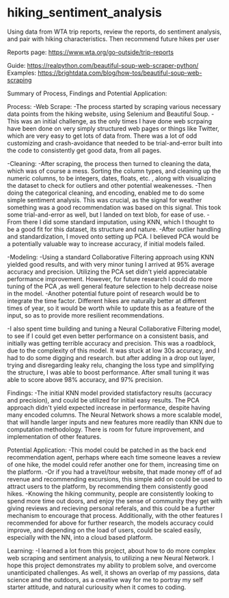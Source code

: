 # hiking_sentiment_analysis
Using data from WTA trip reports, review the reports, do sentiment analysis, and pair with hiking characteristics. Then recommend future hikes per user


Reports page: https://www.wta.org/go-outside/trip-reports

Guide: https://realpython.com/beautiful-soup-web-scraper-python/
Examples: https://brightdata.com/blog/how-tos/beautiful-soup-web-scraping

Summary of Process, Findings and Potential Application:

Process:
-Web Scrape:
-The process started by scraping various necessary data points from the hiking website, using Selenium and Beautiful Soup. 
-This was an initial challenge, as the only times I have done web scrpaing have been done on very simply structured web pages or things like Twitter, which are very easy to get lots of data from. There was a lot of odd customizing and crash-avoidance that needed to be trial-and-error built into the code to consistently get good data, from all pages.

-Cleaning:
-After scraping, the process then turned to cleaning the data, which was of course a mess. Sorting the column types, and cleaning up the numeric columns, to be integers, dates, floats, etc. , along with visualizing the dataset to check for outliers and other potential weakenesses. 
-Then doing the categorical cleaning, and encoding, enabled me to do some simple sentiment analysis. This was crucial, as the signal for weather something was a good recommendation was based on this signal. This took some trial-and-error as well, but I landed on text blob, for ease of use. 
-From there I did some standard imputation, using KNN, which I thought to be a good fit for this dataset, its structure and nature.
-After outlier handling and standardization, I moved onto setting up PCA. I believed PCA would be a potentially valuable way to increase accuracy, if initial models failed.

-Modeling: 
-Using a standard Collaborative Filtering approach using KNN yielded good results, and with very minor tuning I arrived at 95% average accuracy and precision. Utilizing the PCA set didn't yield appreciatable performance improvement. However, for future research I could do more tuning of the PCA ,as well general feature selection to help decrease noise in the model.
-Another potential future point of research would be to integrate the time factor. Different hikes are naturally better at different times of year, so it would be worth while to update this as a feature of the input, so as to provide more resilient recommendations. 

-I also spent time building and tuning a Neural Collaborative Filtering model, to see if I could get even better performance on a consistent basis, and initially was getting terrible accuracy and precision. This was a roadblock, due to the complexity of this model. It was stuck at low 30s accuracy, and I had to do some digging and research. but after adding in a drop out layer, trying and disregarding leaky relu, changing the loss type and simplifying the structure, I was able to boost performance. After small tuning it was able to score above 98% accuracy, and 97% precision.

Findings:
-The initial KNN model provided statisfactory results (accuracy and precision), and could be utilized for initial easy results. The PCA approach didn't yield expected increase in performance, despite having many encoded columns. The Neural Network shows a more scalable model, that will handle larger inputs and new features more readily than KNN due to computation methodology. There is room for future improvement, and implementation of other features. 


Potential Application:
-This model could be patched in as the back end recommendation agent, perhaps where each time someone leaves a review of one hike, the model could refer another one for them, increasing time on the platform.
-Or if you had a travel/tour website, that made money off of ad revenue and recommending excursions, this simple add on could be used to attract users to the platform, by recommending them consistently good hikes. 
-Knowing the hiking community, people are consistently looking to spend more time out doors, and enjoy the sense of community they get with giving reviews and recieving personal referals, and this could be a further mechanism to encourage that process. Additionally, with the other features I recommended for above for further research, the models accuracy could improve, and depending on the load of users, could be scaled easily, especially with the NN, into a cloud based platform. 


Learning:
-I learned a lot from this project, about how to do more complex web scraping and sentiment analysis, to utilizing a new Neural Network. I hope this project demonstrates my ability to problem solve, and overcome unanticipated challenges. As well, it shows an overlap of my passions, data science and the outdoors, as a creative way for me to portray my self starter attitude, and natural curiousity when it comes to coding. 

